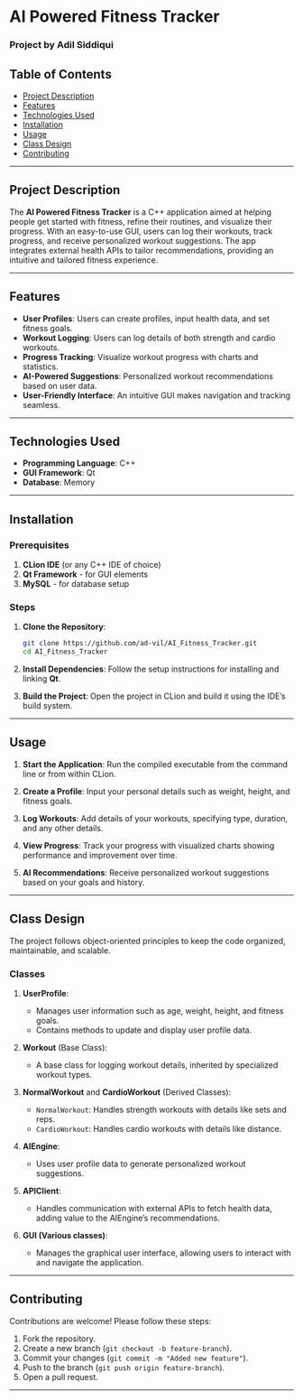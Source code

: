 # AI Powered Fitness Tracker

### Project by Adil Siddiqui

## Table of Contents
- [Project Description](#project-description)
- [Features](#features)
- [Technologies Used](#technologies-used)
- [Installation](#installation)
- [Usage](#usage)
- [Class Design](#class-design)
- [Contributing](#contributing)

---

## Project Description

The **AI Powered Fitness Tracker** is a C++ application aimed at helping people get started with fitness, refine their routines, and visualize their progress. With an easy-to-use GUI, users can log their workouts, track progress, and receive personalized workout suggestions. The app integrates external health APIs to tailor recommendations, providing an intuitive and tailored fitness experience.

---

## Features

- **User Profiles**: Users can create profiles, input health data, and set fitness goals.
- **Workout Logging**: Users can log details of both strength and cardio workouts.
- **Progress Tracking**: Visualize workout progress with charts and statistics.
- **AI-Powered Suggestions**: Personalized workout recommendations based on user data.
- **User-Friendly Interface**: An intuitive GUI makes navigation and tracking seamless.

---

## Technologies Used

- **Programming Language**: C++
- **GUI Framework**: Qt
- **Database**: Memory

---

## Installation

### Prerequisites
1. **CLion IDE** (or any C++ IDE of choice)
2. **Qt Framework** - for GUI elements
3. **MySQL** - for database setup

### Steps
1. **Clone the Repository**:
   ```bash
   git clone https://github.com/ad-vil/AI_Fitness_Tracker.git
   cd AI_Fitness_Tracker
2. **Install Dependencies**:
   Follow the setup instructions for installing and linking **Qt**.

3. **Build the Project**:
   Open the project in CLion and build it using the IDE’s build system.

---

## Usage

1. **Start the Application**:
   Run the compiled executable from the command line or from within CLion.
   
2. **Create a Profile**:
   Input your personal details such as weight, height, and fitness goals.

3. **Log Workouts**:
   Add details of your workouts, specifying type, duration, and any other details.

4. **View Progress**:
   Track your progress with visualized charts showing performance and improvement over time.

5. **AI Recommendations**:
   Receive personalized workout suggestions based on your goals and history.

---

## Class Design

The project follows object-oriented principles to keep the code organized, maintainable, and scalable.

### Classes

1. **UserProfile**:
   - Manages user information such as age, weight, height, and fitness goals.
   - Contains methods to update and display user profile data.

2. **Workout** (Base Class):
   - A base class for logging workout details, inherited by specialized workout types.

3. **NormalWorkout** and **CardioWorkout** (Derived Classes):
   - `NormalWorkout`: Handles strength workouts with details like sets and reps.
   - `CardioWorkout`: Handles cardio workouts with details like distance.

4. **AIEngine**:
   - Uses user profile data to generate personalized workout suggestions.

5. **APIClient**:
   - Handles communication with external APIs to fetch health data, adding value to the AIEngine’s recommendations.

6. **GUI (Various classes)**:
   - Manages the graphical user interface, allowing users to interact with and navigate the application.

---

## Contributing

Contributions are welcome! Please follow these steps:
1. Fork the repository.
2. Create a new branch (`git checkout -b feature-branch`).
3. Commit your changes (`git commit -m "Added new feature"`).
4. Push to the branch (`git push origin feature-branch`).
5. Open a pull request.

---
